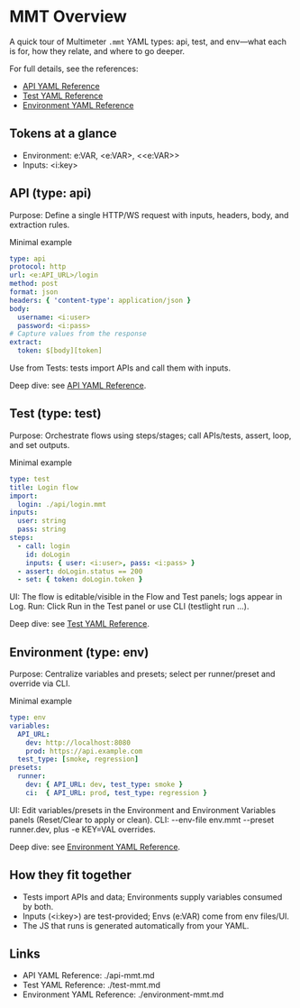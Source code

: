 # MMT Overview

A quick tour of Multimeter `.mmt` YAML types: api, test, and env—what each is for, how they relate, and where to go deeper.

For full details, see the references:
- [API YAML Reference](./api-mmt.md)
- [Test YAML Reference](./test-mmt.md)
- [Environment YAML Reference](./environment-mmt.md)

## Tokens at a glance
- Environment: e:VAR, <e:VAR>, <<e:VAR>>
- Inputs: <i:key>

## API (type: api)
Purpose: Define a single HTTP/WS request with inputs, headers, body, and extraction rules.

Minimal example
```yaml
type: api
protocol: http
url: <e:API_URL>/login
method: post
format: json
headers: { 'content-type': application/json }
body:
  username: <i:user>
  password: <i:pass>
# Capture values from the response
extract:
  token: $[body][token]
```
Use from Tests: tests import APIs and call them with inputs.

Deep dive: see [API YAML Reference](./api-mmt.md).

## Test (type: test)
Purpose: Orchestrate flows using steps/stages; call APIs/tests, assert, loop, and set outputs.

Minimal example
```yaml
type: test
title: Login flow
import:
  login: ./api/login.mmt
inputs:
  user: string
  pass: string
steps:
  - call: login
    id: doLogin
    inputs: { user: <i:user>, pass: <i:pass> }
  - assert: doLogin.status == 200
  - set: { token: doLogin.token }
```
UI: The flow is editable/visible in the Flow and Test panels; logs appear in Log.
Run: Click Run in the Test panel or use CLI (testlight run ...).

Deep dive: see [Test YAML Reference](./test-mmt.md).

## Environment (type: env)
Purpose: Centralize variables and presets; select per runner/preset and override via CLI.

Minimal example
```yaml
type: env
variables:
  API_URL:
    dev: http://localhost:8080
    prod: https://api.example.com
  test_type: [smoke, regression]
presets:
  runner:
    dev: { API_URL: dev, test_type: smoke }
    ci:  { API_URL: prod, test_type: regression }
```
UI: Edit variables/presets in the Environment and Environment Variables panels (Reset/Clear to apply or clean).
CLI: --env-file env.mmt --preset runner.dev, plus -e KEY=VAL overrides.

Deep dive: see [Environment YAML Reference](./environment-mmt.md).

## How they fit together
- Tests import APIs and data; Environments supply variables consumed by both.
- Inputs (<i:key>) are test-provided; Envs (e:VAR) come from env files/UI.
- The JS that runs is generated automatically from your YAML.

## Links
- API YAML Reference: ./api-mmt.md
- Test YAML Reference: ./test-mmt.md
- Environment YAML Reference: ./environment-mmt.md
